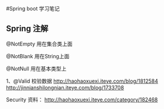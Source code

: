 #Spring boot 学习笔记

## Spring 注解

@NotEmpty 用在集合类上面

@NotBlank 用在String上面

@NotNull  用在基本类型上

1、@Valid 校验数据
http://haohaoxuexi.iteye.com/blog/1812584
http://jinnianshilongnian.iteye.com/blog/1733708

Security
资料：
http://haohaoxuexi.iteye.com/category/182468